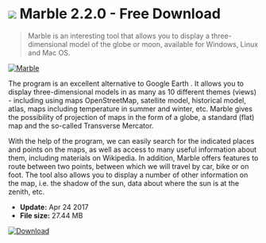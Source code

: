 # ![](https://cdn.softexe.net/static/icon/win.gif) Marble 2.2.0 - Free Download

> Marble is an interesting tool that allows you to display a three-dimensional model of the globe or moon, available for Windows, Linux and Mac OS.

[![Marble](https://gallery.dpcdn.pl/imgc/Tools/7387/g_-_420x350_1.5_-_x20120210110600_00.png)](https://softexe.net/win/education-science/other/marble:ppRfh.html)

The program is an excellent alternative to Google Earth . It allows you to display three-dimensional models in as many as 10 different themes (views) - including using maps OpenStreetMap, satellite model, historical model, atlas, maps including temperature in summer and winter, etc. Marble gives the possibility of projection of maps in the form of a globe, a standard (flat) map and the so-called Transverse Mercator.
 
 With the help of the program, we can easily search for the indicated places and points on the maps, as well as access to many useful information about them, including materials on Wikipedia. In addition, Marble offers features to route between two points, between which we will travel by car, bike or on foot. The tool also allows you to display a number of other information on the map, i.e. the shadow of the sun, data about where the sun is at the zenith, etc.


- **Update:** Apr 24 2017
- **File size:** 27.44 MB

[![Download](https://cdn.softexe.net/static/img/download.png)](https://softexe.net/win/education-science/other/marble:ppRfh.html)

